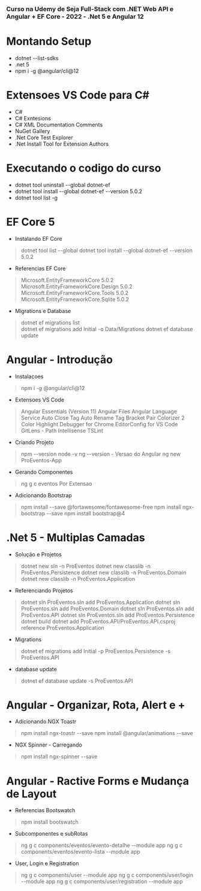 ### Curso na Udemy de Seja Full-Stack com .NET Web API e Angular + EF Core - 2022 - .Net 5 e Angular 12

# Montando Setup
- dotnet --list-sdks
- .net 5
- npm i -g @angular/cli@12

# Extensoes VS Code para C#
- C#
- C# Exntesions 
- C# XML Documentation Comments
- NuGet Gallery
- .Net Core Test Explorer 
- .Net Install Tool for Extension Authors

# Executando o codigo do curso
- dotnet tool uninstall --global dotnet-ef
- dotnet tool install --global dotnet-ef --version 5.0.2
- dotnet tool list -g

# EF Core 5
- Instalando EF Core
> dotnet tool list --global
> dotnet tool install --global dotnet-ef --version 5.0.2
- Referencias EF Core
> Microsoft.EntityFrameworkCore 5.0.2
> Microsoft.EntityFrameworkCore.Design 5.0.2
> Microsoft.EntityFrameworkCore.Tools 5.0.2
> Microsoft.EntityFrameworkCore.Sqlite 5.0.2
- Migrations e Database
> dotnet ef migrations list  
> dotnet ef migrations add Initial -o Data/Migrations
> dotnet ef database update 

# Angular - Introdução
- Instalacoes
> npm i -g @angular/cli@12
- Extensoes VS Code
> Angular Essentials (Version 11)
> Angular Files
> Angular Language Service
> Auto Close Tag
> Auto Rename Tag
> Bracket Pair Colorizer 2
> Color Highlight
> Debugger for Chrome
> EditorConfig for VS Code 
> GitLens - 
> Path Intellisense
> TSLint
- Criando Projeto
> npm --version
> node -v
> ng --version - Versao do Angular
> ng new ProEventos-App
- Gerando Componentes 
>  ng g c eventos
> Por Extensao
- Adicionando Bootstrap
> npm install --save @fortawesome/fontawesome-free
> npm install ngx-bootstrap --save
> npm install bootstrap@4

# .Net 5 - Multiplas Camadas
- Solução e Projetos
> dotnet new sln -n ProEventos
> dotnet new classlib -n ProEventos.Persistence
> dotnet new classlib -n ProEventos.Domain
> dotnet new classlib -n ProEventos.Application
- Referenciando Projetos
> dotnet sln ProEventos.sln add ProEventos.Application
> dotnet sln ProEventos.sln add ProEventos.Domain
> dotnet sln ProEventos.sln add ProEventos.API
> dotnet sln ProEventos.sln add ProEventos.Persistence
> dotnet build
> dotnet add ProEventos.API/ProEventos.API.csproj reference ProEventos.Application
- Migrations
> dotnet ef migrations add Initial -p  ProEventos.Persistence -s ProEventos.API
- database update
> dotnet ef database update -s ProEventos.API

# Angular - Organizar, Rota, Alert e +
- Adicionando NGX Toastr
> npm install ngx-toastr --save
> npm install @angular/animations --save
- NGX Spinner - Carregando
> npm install ngx-spinner --save

# Angular - Ractive Forms e Mudança de Layout 
- Referencias Bootswatch
> npm install bootswatch
- Subcomponentes e subRotas
> ng g c components/eventos/evento-detalhe --module app
> ng g c components/eventos/evento-lista --module app
- User, Login e Registration
> ng g c components/user --module app
> ng g c components/user/login --module app
> ng g c components/user/registration --module app
